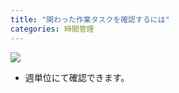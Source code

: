 ```yaml
---
title: "関わった作業タスクを確認するには"
categories: 時間管理
---
```


![](../images/2020-02-11-15-42-56.png)

- 週単位にて確認できます。
